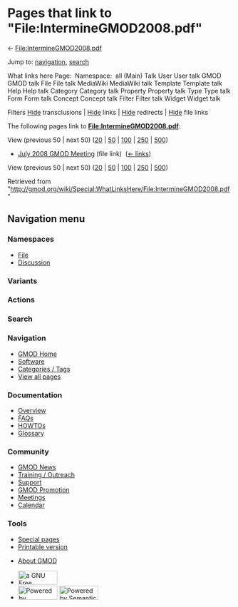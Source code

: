 <div id="mw-page-base" class="noprint">

</div>

<div id="mw-head-base" class="noprint">

</div>

<div id="content" class="mw-body" role="main">

<span id="top"></span>

<div id="mw-js-message" style="display:none;">

</div>



# <span dir="auto">Pages that link to "File:IntermineGMOD2008.pdf"</span>

<div id="bodyContent">

<div id="contentSub">

←
[File:IntermineGMOD2008.pdf](/wiki/File:IntermineGMOD2008.pdf "File:IntermineGMOD2008.pdf")

</div>

<div id="jump-to-nav" class="mw-jump">

Jump to: [navigation](#mw-navigation), [search](#p-search)

</div>

<div id="mw-content-text">

What links here Page:  Namespace:  all (Main) Talk User User talk GMOD
GMOD talk File File talk MediaWiki MediaWiki talk Template Template talk
Help Help talk Category Category talk Property Property talk Type Type
talk Form Form talk Concept Concept talk Filter Filter talk Widget
Widget talk

Filters
[Hide](/mediawiki/index.php?title=Special:WhatLinksHere/File:IntermineGMOD2008.pdf&hidetrans=1 "Special:WhatLinksHere/File:IntermineGMOD2008.pdf")
transclusions \|
[Hide](/mediawiki/index.php?title=Special:WhatLinksHere/File:IntermineGMOD2008.pdf&hidelinks=1 "Special:WhatLinksHere/File:IntermineGMOD2008.pdf")
links \|
[Hide](/mediawiki/index.php?title=Special:WhatLinksHere/File:IntermineGMOD2008.pdf&hideredirs=1 "Special:WhatLinksHere/File:IntermineGMOD2008.pdf")
redirects \|
[Hide](/mediawiki/index.php?title=Special:WhatLinksHere/File:IntermineGMOD2008.pdf&hideimages=1 "Special:WhatLinksHere/File:IntermineGMOD2008.pdf")
file links

The following pages link to
**[File:IntermineGMOD2008.pdf](/wiki/File:IntermineGMOD2008.pdf "File:IntermineGMOD2008.pdf")**:

View (previous 50 \| next 50)
([20](/mediawiki/index.php?title=Special:WhatLinksHere/File:IntermineGMOD2008.pdf&limit=20 "Special:WhatLinksHere/File:IntermineGMOD2008.pdf")
\|
[50](/mediawiki/index.php?title=Special:WhatLinksHere/File:IntermineGMOD2008.pdf&limit=50 "Special:WhatLinksHere/File:IntermineGMOD2008.pdf")
\|
[100](/mediawiki/index.php?title=Special:WhatLinksHere/File:IntermineGMOD2008.pdf&limit=100 "Special:WhatLinksHere/File:IntermineGMOD2008.pdf")
\|
[250](/mediawiki/index.php?title=Special:WhatLinksHere/File:IntermineGMOD2008.pdf&limit=250 "Special:WhatLinksHere/File:IntermineGMOD2008.pdf")
\|
[500](/mediawiki/index.php?title=Special:WhatLinksHere/File:IntermineGMOD2008.pdf&limit=500 "Special:WhatLinksHere/File:IntermineGMOD2008.pdf"))

- [July 2008 GMOD
  Meeting](/wiki/July_2008_GMOD_Meeting "July 2008 GMOD Meeting") (file
  link) ‎ <span class="mw-whatlinkshere-tools">([←
  links](/mediawiki/index.php?title=Special:WhatLinksHere&target=July+2008+GMOD+Meeting "Special:WhatLinksHere"))</span>

View (previous 50 \| next 50)
([20](/mediawiki/index.php?title=Special:WhatLinksHere/File:IntermineGMOD2008.pdf&limit=20 "Special:WhatLinksHere/File:IntermineGMOD2008.pdf")
\|
[50](/mediawiki/index.php?title=Special:WhatLinksHere/File:IntermineGMOD2008.pdf&limit=50 "Special:WhatLinksHere/File:IntermineGMOD2008.pdf")
\|
[100](/mediawiki/index.php?title=Special:WhatLinksHere/File:IntermineGMOD2008.pdf&limit=100 "Special:WhatLinksHere/File:IntermineGMOD2008.pdf")
\|
[250](/mediawiki/index.php?title=Special:WhatLinksHere/File:IntermineGMOD2008.pdf&limit=250 "Special:WhatLinksHere/File:IntermineGMOD2008.pdf")
\|
[500](/mediawiki/index.php?title=Special:WhatLinksHere/File:IntermineGMOD2008.pdf&limit=500 "Special:WhatLinksHere/File:IntermineGMOD2008.pdf"))

</div>

<div class="printfooter">

Retrieved from
"<http://gmod.org/wiki/Special:WhatLinksHere/File:IntermineGMOD2008.pdf>"

</div>

<div id="catlinks" class="catlinks catlinks-allhidden">

</div>

<div class="visualClear">

</div>

</div>

</div>

<div id="mw-navigation">

## Navigation menu

<div id="mw-head">



<div id="left-navigation">

<div id="p-namespaces" class="vectorTabs" role="navigation"
aria-labelledby="p-namespaces-label">

### Namespaces

- <span id="ca-nstab-image"><a href="/wiki/File:IntermineGMOD2008.pdf" accesskey="c"
  title="View the file page [c]">File</a></span>
- <span id="ca-talk"><a
  href="/mediawiki/index.php?title=File_talk:IntermineGMOD2008.pdf&amp;action=edit&amp;redlink=1"
  accesskey="t"
  title="Discussion about the content page [t]">Discussion</a></span>

</div>

<div id="p-variants" class="vectorMenu emptyPortlet" role="navigation"
aria-labelledby="p-variants-label">

### 

### Variants[](#)

<div class="menu">

</div>

</div>

</div>

<div id="right-navigation">



<div id="p-cactions" class="vectorMenu emptyPortlet" role="navigation"
aria-labelledby="p-cactions-label">

### Actions[](#)

<div class="menu">

</div>

</div>

<div id="p-search" role="search">

### Search

<div id="simpleSearch">

</div>

</div>

</div>

</div>

<div id="mw-panel">

<div id="p-logo" role="banner">

<a href="/wiki/Main_Page"
style="background-image: url(http://gmod.org/images/GMOD-cogs.png);"
title="Visit the main page"></a>

</div>

<div id="p-Navigation" class="portal" role="navigation"
aria-labelledby="p-Navigation-label">

### Navigation

<div class="body">

- <span id="n-GMOD-Home">[GMOD Home](/wiki/Main_Page)</span>
- <span id="n-Software">[Software](/wiki/GMOD_Components)</span>
- <span id="n-Categories-.2F-Tags">[Categories /
  Tags](/wiki/Categories)</span>
- <span id="n-View-all-pages">[View all
  pages](/wiki/Special:AllPages)</span>

</div>

</div>

<div id="p-Documentation" class="portal" role="navigation"
aria-labelledby="p-Documentation-label">

### Documentation

<div class="body">

- <span id="n-Overview">[Overview](/wiki/Overview)</span>
- <span id="n-FAQs">[FAQs](/wiki/Category:FAQ)</span>
- <span id="n-HOWTOs">[HOWTOs](/wiki/Category:HOWTO)</span>
- <span id="n-Glossary">[Glossary](/wiki/Glossary)</span>

</div>

</div>

<div id="p-Community" class="portal" role="navigation"
aria-labelledby="p-Community-label">

### Community

<div class="body">

- <span id="n-GMOD-News">[GMOD News](/wiki/GMOD_News)</span>
- <span id="n-Training-.2F-Outreach">[Training /
  Outreach](/wiki/Training_and_Outreach)</span>
- <span id="n-Support">[Support](/wiki/Support)</span>
- <span id="n-GMOD-Promotion">[GMOD
  Promotion](/wiki/GMOD_Promotion)</span>
- <span id="n-Meetings">[Meetings](/wiki/Meetings)</span>
- <span id="n-Calendar">[Calendar](/wiki/Calendar)</span>

</div>

</div>

<div id="p-tb" class="portal" role="navigation"
aria-labelledby="p-tb-label">

### Tools

<div class="body">

- <span id="t-specialpages"><a href="/wiki/Special:SpecialPages" accesskey="q"
  title="A list of all special pages [q]">Special pages</a></span>
- <span id="t-print"><a
  href="/mediawiki/index.php?title=Special:WhatLinksHere/File:IntermineGMOD2008.pdf&amp;printable=yes"
  rel="alternate" accesskey="p"
  title="Printable version of this page [p]">Printable version</a></span>

</div>

</div>

</div>

</div>

<div id="footer" role="contentinfo">

- <span id="footer-places-about">[About
  GMOD](/wiki/GMOD:About "GMOD:About")</span>

<!-- -->

- <span id="footer-copyrightico">[<img src="http://www.gnu.org/graphics/gfdl-logo-small.png" width="88"
  height="31" alt="a GNU Free Documentation License" />](http://www.gnu.org/licenses/fdl-1.3.html)</span>
- <span id="footer-poweredbyico">[<img src="/mediawiki/skins/common/images/poweredby_mediawiki_88x31.png"
  width="88" height="31" alt="Powered by MediaWiki" />](//www.mediawiki.org/)
  [<img
  src="/mediawiki/extensions/SemanticMediaWiki/includes/../resources/images/smw_button.png"
  width="88" height="31" alt="Powered by Semantic MediaWiki" />](https://www.semantic-mediawiki.org/wiki/Semantic_MediaWiki)</span>

<div style="clear:both">

</div>

</div>

